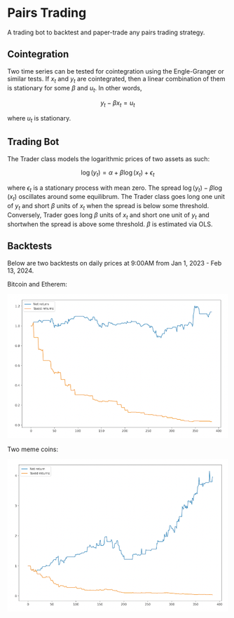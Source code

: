 # Pairs Trading

A trading bot to backtest and paper-trade any pairs trading strategy.

## Cointegration

Two time series can be tested for cointegration using the Engle-Granger or similar tests. If $x_t$ and $y_t$ are cointegrated, then a linear combination of them is stationary for some $\beta$ and $u_t$. In other words,

$$y_t - \beta x_t = u_t $$

where $u_t$ is stationary.

## Trading Bot

The Trader class models the logarithmic prices of two assets as such:

$$\log(y_t) = \alpha + \beta \log(x_t) + \epsilon_t$$

where $\epsilon_t$ is a stationary process with mean zero. The spread $\log(y_t) - \beta \log(x_t)$ oscillates around some equilibrum. The Trader class goes long one unit of $y_t$ and short $\beta$ units of $x_t$ when the spread is below some threshold. Conversely, Trader goes long  $\beta$ units of $x_t$ and short one unit of $y_t$ and shortwhen the spread is above some threshold. $\beta$ is estimated via OLS.

## Backtests

Below are two backtests on daily prices at 9:00AM from Jan 1, 2023 - Feb 13, 2024. 

Bitcoin and Etherem:

![btc-eth](img/btc-eth.png)

Two meme coins:

![meme-coins](img/meme-coins.png)
